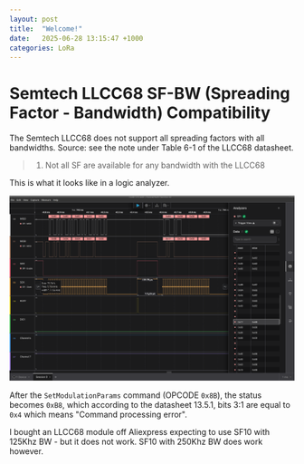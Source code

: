 ```yaml
---
layout: post
title:  "Welcome!"
date:   2025-06-28 13:15:47 +1000
categories: LoRa
---
```


# Semtech LLCC68 SF-BW (Spreading Factor - Bandwidth) Compatibility

The Semtech LLCC68 does not support all spreading factors with all bandwidths. Source: see the note under Table 6-1 of the LLCC68 datasheet.

> 1. Not all SF are available for any bandwidth with the LLCC68

This is what it looks like in a logic analyzer.

![](/assets/images/llcc68_sf10_bw125_analyzer.png)

After the `SetModulationParams` command (OPCODE `0x8B`),
the status becomes `0xB8`, which according to the datasheet 13.5.1, bits 3:1 are equal to `0x4` which means "Command processing error". 

I bought an LLCC68 module off Aliexpress expecting to use SF10 with 125Khz BW - but it does not work. SF10 with 250Khz BW does work however.
